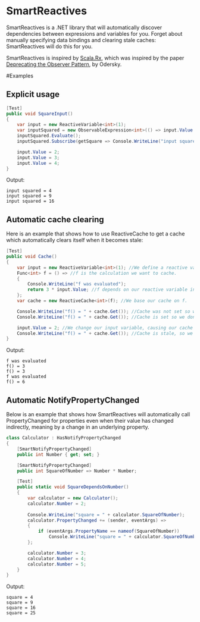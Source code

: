 # SmartReactives

SmartReactives is a .NET library that will automatically discover dependencies between expressions and variables for you. Forget about manually specifying data bindings and clearing stale caches: SmartReactives will do this for you.

SmartReactives is inspired by [Scala.Rx](https://github.com/lihaoyi/scala.rx), which was inspired by the paper [Deprecating the Observer Pattern](https://scholar.google.nl/scholar?q=deprecating+the+observer+pattern&btnG=&hl=en&as_sdt=0%2C5), by Odersky.

#Examples

## Explicit usage
```c#
[Test]
public void SquareInput()
{
    var input = new ReactiveVariable<int>(1);
    var inputSquared = new ObservableExpression<int>(() => input.Value * input.Value);
    inputSquared.Evaluate();
    inputSquared.Subscribe(getSquare => Console.WriteLine("input squared = " + getSquare()));

    input.Value = 2;
    input.Value = 3;
    input.Value = 4;
}
```
Output:
```
input squared = 4
input squared = 9
input squared = 16
```

## Automatic cache clearing
Here is an example that shows how to use ReactiveCache to get a cache which automatically clears itself when it becomes stale:
```c#
[Test]
public void Cache()
{
    var input = new ReactiveVariable<int>(1); //We define a reactive variable.
    Func<int> f = () => //f is the calculation we want to cache.
    {
        Console.WriteLine("f was evaluated");
        return 3 * input.Value; //f depends on our reactive variable input.
    };
    var cache = new ReactiveCache<int>(f); //We base our cache on f.

    Console.WriteLine("f() = " + cache.Get()); //Cache was not set so we evaluate f.
    Console.WriteLine("f() = " + cache.Get()); //Cache is set so we don't evaluate f.

    input.Value = 2; //We change our input variable, causing our cache to become stale.
    Console.WriteLine("f() = " + cache.Get()); //Cache is stale, so we must evaluate f.
}
```
Output:
```
f was evaluated
f() = 3
f() = 3
f was evaluated
f() = 6
```


## Automatic NotifyPropertyChanged
Below is an example that shows how SmartReactives will automatically call PropertyChanged for properties even when their value has changed indirectly, meaning by a change in an underlying property. 

```c#
class Calculator : HasNotifyPropertyChanged
{
    [SmartNotifyPropertyChanged]
    public int Number { get; set; }

    [SmartNotifyPropertyChanged]
    public int SquareOfNumber => Number * Number;

    [Test]
    public static void SquareDependsOnNumber()
    {
        var calculator = new Calculator();
        calculator.Number = 2;
        
        Console.WriteLine("square = " + calculator.SquareOfNumber); 
        calculator.PropertyChanged += (sender, eventArgs) =>
        {
            if (eventArgs.PropertyName == nameof(SquareOfNumber))
                Console.WriteLine("square = " + calculator.SquareOfNumber);
        };

        calculator.Number = 3;
        calculator.Number = 4;
        calculator.Number = 5;
    }
}
```

Output:
```
square = 4
square = 9
square = 16
square = 25
```
